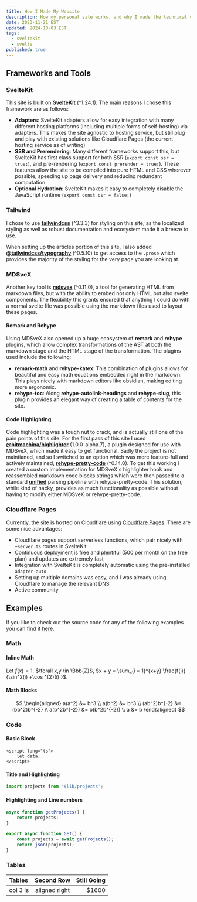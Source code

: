 ```yaml
---
title: How I Made My Website
description: How my personal site works, and why I made the technical choices I did.
date: 2023-11-21 EST
updated: 2024-10-03 EST
tags:
  - sveltekit
  - svelte
published: true
---
```

## Frameworks and Tools
### SvelteKit
This site is built on [**SvelteKit**](https://github.com/sveltejs/kit) (^1.24.1). The main reasons I chose this framework are as follows:
- **Adapters**: SvelteKit adapters allow for easy integration with many different hosting platforms (including multiple forms of self-hosting) via adapters. This makes the site agnostic to hosting service, but still plug and play with existing solutions like Cloudflare Pages (the current hosting service as of writing)
- **SSR and Prerendering**: Many different frameworks support this, but SvelteKit has first class support for both SSR (`export const ssr = true;`), and pre-rendering (`export const prerender = true;`). These features allow the site to be compiled into pure HTML and CSS wherever possible, speeding up page delivery and reducing redundant computation
- **Optional Hydration**: SvelteKit makes it easy to completely disable the JavaScript runtime (`export const csr = false;`)

### Tailwind
I chose to use [**tailwindcss**](https://github.com/tailwindlabs/tailwindcss) (^3.3.3) for styling on this site, as the localized styling as well as robust documentation and ecosystem made it a breeze to use.

When setting up the articles portion of this site, I also added [**@tailwindcss/typography**](https://github.com/tailwindlabs/tailwindcss-typography) (^0.5.10) to get access to the `.prose` which provides the majority of the styling for the very page you are looking at.

### MDSveX
Another key tool is [**mdsvex**](https://github.com/pngwn/MDsveX) (^0.11.0), a tool for generating HTML from markdown files, but with the ability to embed not only HTML but also svelte components. The flexibility this grants ensured that anything I could do with a normal svelte file was possible using the markdown files used to layout these pages.
#### Remark and Rehype
Using MDSveX also opened up a huge ecosystem of **remark** and **rehype** plugins, which allow complex transformations of the AST at both the markdown stage and the HTML stage of the transformation. The plugins used include the following:
- **remark-math** and **rehype-katex**: This combination of plugins allows for beautiful and easy math equations embedded right in the markdown. This plays nicely with markdown editors like obsidian, making editing more ergonomic.
- **rehype-toc**: Along **rehype-autolink-headings** and **rehype-slug**, this plugin provides an elegant way of creating a table of contents for the site.

#### Code Highlighting
Code highlighting was a tough nut to crack, and is actually still one of the pain points of this site. For the first pass of this site I used [**@bitmachina/highlighter**](https://github.com/johnhooks/highlighter) (1.0.0-alpha.7), a plugin designed for use with MDSveX, which made it easy to get functional. Sadly the project is not maintianed, and so I switched to an option which was more feature-full and actively maintained, [**rehype-pretty-code**](https://github.com/rehype-pretty/rehype-pretty-code) (^0.14.0). To get this working I created a custom implementation for MDSveX's highlighter hook and reassembled markdown code blocks strings which were then passed to a standard [**unified**](https://github.com/unifiedjs/unified) parsing pipeline with rehype-pretty-code. This solution, while kind of hacky, provides as much functionality as possible without having to modify either MDSveX or rehype-pretty-code.

### Cloudflare Pages
Currently, the site is hosted on Cloudflare using [Cloudflare Pages](https://developers.cloudflare.com/pages/). There are some nice advantages:
- Cloudflare pages support serverless functions, which pair nicely with `+server.ts` routes in SvelteKit
- Continuous deployment is free and plentiful (500 per month on the free plan) and updates are extremely fast
- Integration with SvelteKit is completely automatic using the pre-installed `adapter-auto`
- Setting up multiple domains was easy, and I was already using Cloudflare to manage the relevant DNS
- Active community

## Examples

If you like to check out the source code for any of the following examples you can find it [here]({source}).

### Math
#### Inline Math
Let $f(x) = 1$. $\forall x,y \in \Bbb{Z}$, $x + y = \sum_{i = 1}^{x+y} \frac{f(i)}{\sin^2(i) +\cos ^{2}(i) }$.
#### Math Blocks
$$
\begin{aligned}
a(a^2) &= b^3 \\
a(b^2) &= b^3 \\
(ab^2)b^{-2} &= (bb^2)b^{-2} \\
a(b^2b^{-2}) &= b(b^2b^{-2}) \\
a &= b
\end{aligned}
$$
### Code
#### Basic Block
```svelte
<script lang="ts">
	let data;
</script>
```

#### Title and Highlighting
```ts {1} title="src/route/+page.ts"
import projects from '$lib/projects';
```

#### Highlighting and Line numbers
```ts {1-3, 6,} showLineNumbers{10}
async function getProjects() {
	return projects;
}

export async function GET() {
	const projects = await getProjects();
	return json(projects);
}
```
### Tables
| Tables   |   Second Row   | Still Going |
|:-------- |:--------------:| -----------:|
| col 3 is | aligned  right |       $1600 |


<script>
	export let source;
</script>
